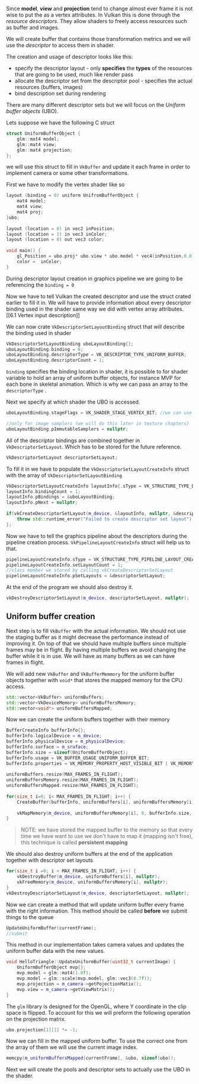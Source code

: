 Since **model**, **view** and **projection** tend to change almost ever frame it is not wise to put the as a vertex attributes. In Vulkan this is done through the *resource descriptors*. They allow shaders to freely access resources such as buffer and images.

We will create buffer that contains those transformation metrics and we will use the *descriptor* to access them in shader. 

The creation and usage of descriptor looks like this:
- specify the descriptor layout - only **specifies** the **types** of the resources that are going to be used, much like render pass 
- allocate the descriptor set from the descriptor pool - specifies the actual resources (buffers, images)
- bind description set during rendering 

There are many different descriptor sets but we will focus on the *Uniform buffer objects* (UBO).

Lets suppose we have the following C struct 
```c++
struct UniformBufferObject {  
    glm::mat4 model;  
    glm::mat4 view;  
    glm::mat4 projection;  
};
```

we will use this struct to fill in `VkBuffer` and update it each frame in order to implement camera or some other transformations.

First we have to modify the vertex shader like so

```c++
layout (binding = 0) uniform UnifromBufferObject {  
    mat4 model;  
    mat4 view;  
    mat4 proj;  
}ubo;  
      
layout (location = 0) in vec2 inPosition;  
layout (location = 1) in vec3 inColor;  
layout (location = 0) out vec3 color;  
  
void main() {  
    gl_Position = ubo.proj* ubo.view * ubo.model * vec4(inPosition,0.0,1.0);  
    color =  inColor;  
}
```

During descriptor layout creation in graphics pipeline we are going to be referencing the `binding = 0`

Now we have to tell Vulkan the created descriptor and use the struct crated earlier to fill it in. We will have to provide information about every descriptor binding used in the shader same way we did with vertex array attributes. [[6.1 Vertex input description]]

We can now crate `VkDescriptorSetLayoutBinding` struct that will describe the binding used in shader 

```c++
VkDescriptorSetLayoutBinding uboLayoutBinding{};  
uboLayoutBinding.binding = 0;  
uboLayoutBinding.descriptorType = VK_DESCRIPTOR_TYPE_UNIFORM_BUFFER;  
uboLayoutBinding.descriptorCount = 1;
```

`binding` specifies the binding location in shader, it is possible to for shader variable to hold an array of uniform buffer objects, for instance MVP for each bone in skeletal animation. Which is why we can pass an array to the `descriptorType` .

Next we specify at which shader the UBO is accessed. 

```c++
uboLayoutBinding.stageFlags = VK_SHADER_STAGE_VERTEX_BIT; //we can use the VK_SHADER_STAGE_ALL to specify all saders

//only for image samplers (we will do this later in texture chapters)
uboLayoutBinding.pImmutableSamplers = nullptr;
```

All of the descriptor bindings are combined together in `VkDescriptorSetLayout`. Which has to be stored for the future reference.

```c++
VkDescriptorSetLayout descriptorSetLayout;
```

To fill it in we have to populate the `VkDescriptorSetLayoutCreateInfo` struct with the array of `VkDescriptorSetLayoutBinding`

```c++
VkDescriptorSetLayoutCreateInfo layoutInfo{.sType = VK_STRUCTURE_TYPE_DESCRIPTOR_SET_LAYOUT_CREATE_INFO};  
layoutInfo.bindingCount = 1;  
layoutInfo.pBindings = &uboLayoutBinding;  
layoutInfo.pNext = nullptr;  
  
if(vkCreateDescriptorSetLayout(m_device, &layoutInfo, nullptr, &descriptorSetLayout) != VK_SUCCESS) {  
    throw std::runtime_error("Failed to create descriptor set layout");  
};
```

Now we have to tell the graphics pipeline about the descriptors during the pipeline creation process. `VkPipelineLayoutCreateInfo` struct will help us to that.

```c++
pipelineLayoutCreateInfo.sType = VK_STRUCTURE_TYPE_PIPELINE_LAYOUT_CREATE_INFO;  
pipelineLayoutCreateInfo.setLayoutCount = 1;  
//class member we stored by calling vkCreateDescriptorSetLayout
pipelineLayoutCreateInfo.pSetLayouts = &descriptorSetLayout;
```

At the end of the program we should also destroy it.

```c++
vkDestroyDescriptorSetLayout(m_device, descriptorSetLayout, nullptr);
```

## Uniform buffer creation

Next step is to fill `VkBuffer` with the actual information. We should not use the staging buffer as it might decrease the performance instead of improving it. On top of that we should  have multiple buffers since multiple frames may be in flight. By having multiple buffers we avoid changing the buffer while it is in use. We will have as many buffers as we can have frames in flight. 

We will add new `VkBuffer` and `VkBufferMemmory` for the uniform buffer objects together with `void*` that stores the mapped memory for the CPU access.

```c++
std::vector<VkBuffer> uniformBuffers;  
std::vector<VkDeviceMemory> uniformBuffersMemory;  
std::vector<void*> uniformBuffersMapped;
```

Now we can create the uniform buffers together with their memory

```c++
BufferCreateInfo bufferInfo{};  
bufferInfo.logicalDevice = m_device;  
bufferInfo.physicalDevice = m_physicalDevice;  
bufferInfo.surface = m_sruface;  
bufferInfo.size = sizeof(UniformBufferObject);  
bufferInfo.usage = VK_BUFFER_USAGE_UNIFORM_BUFFER_BIT;  
bufferInfo.properties = VK_MEMORY_PROPERTY_HOST_VISIBLE_BIT | VK_MEMORY_PROPERTY_HOST_COHERENT_BIT;  
  
uniformBuffers.resize(MAX_FRAMES_IN_FLIGHT);  
uniformBuffersMemory.resize(MAX_FRAMES_IN_FLIGHT);  
uniformBuffersMapped.resize(MAX_FRAMES_IN_FLIGHT);  
  
for(size_t i=0; i< MAX_FRAMES_IN_FLIGHT; i++) {  
    CreateBuffer(bufferInfo, uniformBuffers[i], uniformBuffersMemory[i]);  
  
    vkMapMemory(m_device, uniformBuffersMemory[i], 0, bufferInfo.size, 0, &uniformBuffersMapped[i]);  
}
```

> NOTE: we have stored the mapped buffer to the memory so that every time we have want to use we don't have to map it (mapping isn't free), this technique is called **persistent mapping**

We should also destroy uniform buffers at the end of the application together with descriptor set layouts 

```c++
for(size_t i =0; i < MAX_FRAMES_IN_FLIGHT; i++) {  
    vkDestroyBuffer(m_device, uniformBuffers[i], nullptr);  
    vkFreeMemory(m_device, uniformBuffersMemory[i], nullptr);  
}  
vkDestroyDescriptorSetLayout(m_device, descriptorSetLayout, nullptr);
```

Now we can create a method that will update uniform buffer every frame with the right information. This method should be called **before** we submit things to the queue  

```c++
UpdateUniformBuffer(currentFrame);
//submit
```

This method in our implementation takes camera values and updates the uniform buffer data with the new values. 

```c++
void HelloTriangle::UpdateUniformBuffer(uint32_t currentImage) {  
    UniformBufferObject mvp{};  
    mvp.model = glm::mat4(1.0f);  
    mvp.model = glm::scale(mvp.model, glm::vec3(0.7f));  
    mvp.projection = m_camera->getPojectionMatix();  
    mvp.view = m_camera->getViewMatrix();  
}
```

The `glm` library is designed for the OpenGL, where Y coordinate in the clip space is flipped. To account for this we will preform the following operation on the projection matrix.

```c++
ubo.projection[1][1] *= -1;
```

Now we can fill in the mapped uniform buffer. To use the correct one from the array of them we will use the current image index.

```c++
memcpy(m_uniformBuffersMapped[currentFrame], &ubo, sizeof(ubo));
```

Next we will create the pools and descriptor sets to actually use the UBO in the shader.

